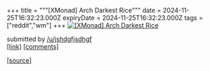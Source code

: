 +++
title = """[XMonad] Arch Darkest Rice"""
date = 2024-11-25T16:32:23.000Z
expiryDate = 2024-11-25T16:32:23.000Z
tags = ["reddit","wm"]
+++
[![[XMonad] Arch Darkest Rice](https://b.thumbs.redditmedia.com/8D3OHQNat3yfpxD3yK2PgBRNCV27USo-q81X44LLKKU.jpg "[XMonad] Arch Darkest Rice")](https://www.reddit.com/r/unixporn/comments/1gzmz18/xmonad_arch_darkest_rice/)

submitted by [/u/jshdgfjsdhgf](https://www.reddit.com/user/jshdgfjsdhgf)  
[\[link\]](https://www.reddit.com/gallery/1gzmz18) [\[comments\]](https://www.reddit.com/r/unixporn/comments/1gzmz18/xmonad_arch_darkest_rice/)

[[source]](https://www.reddit.com/r/unixporn/comments/1gzmz18/xmonad_arch_darkest_rice/)
